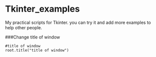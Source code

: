 # Tkinter_examples
My practical scripts for Tkinter. you can try it and add more examples to help other people. 

###Change title of window

    #title of window
    root.title("title of window")
